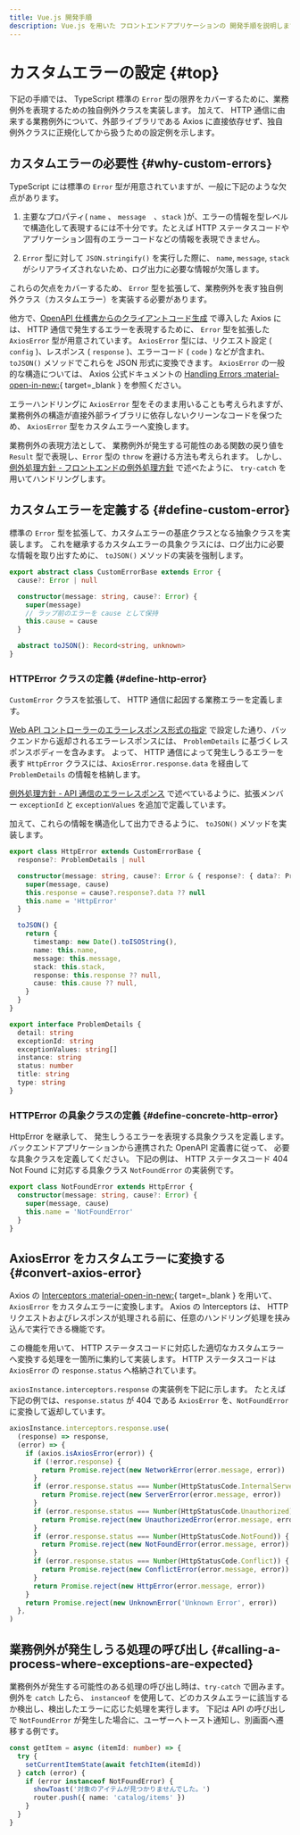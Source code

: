 ```yaml
---
title: Vue.js 開発手順
description: Vue.js を用いた フロントエンドアプリケーションの 開発手順を説明します。
---
```


# カスタムエラーの設定 {#top}

下記の手順では、 TypeScript 標準の `Error` 型の限界をカバーするために、業務例外を表現するための独自例外クラスを実装します。
加えて、 HTTP 通信に由来する業務例外について、外部ライブラリである Axios に直接依存せず、独自例外クラスに正規化してから扱うための設定例を示します。

## カスタムエラーの必要性 {#why-custom-errors}

TypeScript には標準の `Error` 型が用意されていますが、一般に下記のような欠点があります。

1. 主要なプロパティ( `name` 、 `message`　、`stack` )が、エラーの情報を型レベルで構造化して表現するには不十分です。たとえば HTTP ステータスコードやアプリケーション固有のエラーコードなどの情報を表現できません。

1. `Error` 型に対して `JSON.stringify()` を実行した際に、 `name`, `message`, `stack` がシリアライズされないため、ログ出力に必要な情報が欠落します。

これらの欠点をカバーするため、 `Error` 型を拡張して、業務例外を表す独自例外クラス（カスタムエラー）を実装する必要があります。

他方で、[OpenAPI 仕様書からのクライアントコード生成](./create-api-client-code.md) で導入した Axios には、 HTTP 通信で発生するエラーを表現するために、 `Error` 型を拡張した `AxiosError` 型が用意されています。
`AxiosError` 型には、リクエスト設定 ( `config` )、レスポンス ( `response` )、エラーコード ( `code` ) などが含まれ、 `toJSON()` メソッドでこれらを JSON 形式に変換できます。
`AxiosError` の一般的な構造については、 Axios 公式ドキュメントの [Handling Errors :material-open-in-new:](https://axios-http.com/docs/handling_errors){ target=_blank } を参照ください。

エラーハンドリングに `AxiosError` 型をそのまま用いることも考えられますが、業務例外の構造が直接外部ライブラリに依存しないクリーンなコードを保つため、 `AxiosError` 型をカスタムエラーへ変換します。

業務例外の表現方法として、 業務例外が発生する可能性のある関数の戻り値を `Result` 型で表現し、`Error` 型の `throw` を避ける方法も考えられます。
しかし、[例外処理方針 - フロントエンドの例外処理方針](../../../app-architecture/client-side-rendering/global-function/exception-handling.md#frontend-error-handling-policy) で述べたように、 `try-catch` を用いてハンドリングします。

## カスタムエラーを定義する {#define-custom-error}

標準の `Error` 型を拡張して、カスタムエラーの基底クラスとなる抽象クラスを実装します。
これを継承するカスタムエラーの具象クラスには、ログ出力に必要な情報を取り出すために、 `toJSON()` メソッドの実装を強制します。

```typescript title="カスタムエラーの基底クラス"
export abstract class CustomErrorBase extends Error {
  cause?: Error | null

  constructor(message: string, cause?: Error) {
    super(message)
    // ラップ前のエラーを cause として保持
    this.cause = cause
  }

  abstract toJSON(): Record<string, unknown>
}
```

### HTTPError クラスの定義 {#define-http-error}

`CustomError` クラスを拡張して、 HTTP 通信に起因する業務エラーを定義します。

[Web API コントローラーのエラーレスポンス形式の指定](../dotnet/configure-asp-net-core-web-api-project.md#set-error-response-type) で設定した通り、バックエンドから返却されるエラーレスポンスには、 `ProblemDetails` に基づくレスポンスボディーを含みます。
よって、 HTTP 通信によって発生しうるエラーを表す `HttpError` クラスには、`AxiosError.response.data` を経由して `ProblemDetails` の情報を格納します。

[例外処理方針 - API 通信のエラーレスポンス](../../../app-architecture/client-side-rendering/global-function/exception-handling.md#error-response) で述べているように、拡張メンバー `exceptionId` と `exceptionValues` を追加で定義しています。

加えて、これらの情報を構造化して出力できるように、 `toJSON()` メソッドを実装します。

```typescript title="基底クラスを継承した HttpError クラスの例"
export class HttpError extends CustomErrorBase {
  response?: ProblemDetails | null

  constructor(message: string, cause?: Error & { response?: { data?: ProblemDetails } }) {
    super(message, cause)
    this.response = cause?.response?.data ?? null
    this.name = 'HttpError'
  }

  toJSON() {
    return {
      timestamp: new Date().toISOString(),
      name: this.name,
      message: this.message,
      stack: this.stack,
      response: this.response ?? null,
      cause: this.cause ?? null,
    }
  }
}
```

```typescript title="ProblemDetails の型定義"
export interface ProblemDetails {
  detail: string
  exceptionId: string
  exceptionValues: string[]
  instance: string
  status: number
  title: string
  type: string
}
```

### HTTPError の具象クラスの定義 {#define-concrete-http-error}

HttpError を継承して、 発生しうるエラーを表現する具象クラスを定義します。
バックエンドアプリケーションから連携された OpenAPI 定義書に従って、 必要な具象クラスを定義してください。
下記の例は、 HTTP ステータスコード 404 Not Found に対応する具象クラス `NotFoundError` の実装例です。

```typescript title="HttpError を継承した具象クラスの例"
export class NotFoundError extends HttpError {
  constructor(message: string, cause?: Error) {
    super(message, cause)
    this.name = 'NotFoundError'
  }
}
```

## AxiosError をカスタムエラーに変換する {#convert-axios-error}

Axios の [Interceptors :material-open-in-new:](https://axios-http.com/docs/interceptors){ target=_blank } を用いて、 `AxiosError` をカスタムエラーに変換します。 Axios の Interceptors は、 HTTP リクエストおよびレスポンスが処理される前に、任意のハンドリング処理を挟み込んで実行できる機能です。

この機能を用いて、 HTTP ステータスコードに対応した適切なカスタムエラーへ変換する処理を一箇所に集約して実装します。
HTTP ステータスコードは `AxiosError` の `response.status` へ格納されています。

`axiosInstance.interceptors.response` の実装例を下記に示します。
たとえば下記の例では、`response.status` が 404 である `AxiosError` を、`NotFoundError` に変換して返却しています。

```typescript title="サンプルアプリケーションの Interceptors の実装例" hl_lines="14-16"
axiosInstance.interceptors.response.use(
  (response) => response,
  (error) => {
    if (axios.isAxiosError(error)) {
      if (!error.response) {
        return Promise.reject(new NetworkError(error.message, error))
      }
      if (error.response.status === Number(HttpStatusCode.InternalServerError)) {
        return Promise.reject(new ServerError(error.message, error))
      }
      if (error.response.status === Number(HttpStatusCode.Unauthorized)) {
        return Promise.reject(new UnauthorizedError(error.message, error))
      }
      if (error.response.status === Number(HttpStatusCode.NotFound)) {
        return Promise.reject(new NotFoundError(error.message, error))
      }
      if (error.response.status === Number(HttpStatusCode.Conflict)) {
        return Promise.reject(new ConflictError(error.message, error))
      }
      return Promise.reject(new HttpError(error.message, error))
    }
    return Promise.reject(new UnknownError('Unknown Error', error))
  },
)
```

## 業務例外が発生しうる処理の呼び出し {#calling-a-process-where-exceptions-are-expected}

業務例外が発生する可能性のある処理の呼び出し時は、`try-catch` で囲みます。
例外を `catch` したら、 `instanceof` を使用して、どのカスタムエラーに該当するか検出し、検出したエラーに応じた処理を実行します。
下記は API の呼び出しで `NotFoundError` が発生した場合に、ユーザーへトースト通知し、別画面へ遷移する例です。

```typescript title="サンプルアプリケーションの実装例"
const getItem = async (itemId: number) => {
  try {
    setCurrentItemState(await fetchItem(itemId))
  } catch (error) {
    if (error instanceof NotFoundError) {
      showToast('対象のアイテムが見つかりませんでした。')
      router.push({ name: 'catalog/items' })
    }
  }
}
```
